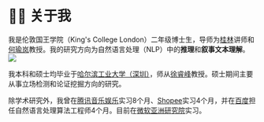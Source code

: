 # 👨‍🎓 关于我

我是伦敦国王学院（King's College London）二年级博士生，导师为[桂林](https://sites.google.com/view/lin-gui/about-me)讲师和[何瑜岚](https://sites.google.com/view/yulanhe)教授。我的研究方向为自然语言处理（NLP）中的**推理**和**叙事文本理解**。<a href='https://scholar.google.com/citations?user=56n5-gEAAAAJ'><img src="https://img.shields.io/endpoint?logo=Google%20Scholar&url=https%3A%2F%2Fcdn.jsdelivr.net%2Fgh%2Falickzhu%2Falickzhu.github.io%40google-scholar-stats%2Fgs_data_shieldsio.json&labelColor=f6f6f6&color=9cf&style=flat&label=citations"></a>

我本科和硕士均毕业于[哈尔滨工业大学（深圳）](https://www.hitsz.edu.cn/)，师从[徐睿峰](http://faculty.hitsz.edu.cn/xuruifeng)教授。硕士期间主要从事立场检测和论证挖掘方向的研究。

除学术研究外，我曾在[腾讯音乐娱乐](https://www.tencentmusic.com/en-us/)实习8个月、[Shopee](https://www.sea.com/products/shopee)实习4个月，并在[百度](https://usa.baidu.com/)担任自然语言处理算法工程师4个月。目前在[微软亚洲研究院](https://www.microsoft.com/en-us/research/lab/microsoft-research-asia/)实习。 